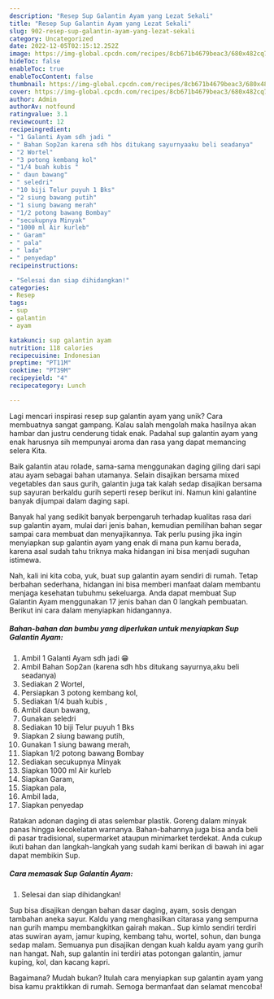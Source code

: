 ```yaml
---
description: "Resep Sup Galantin Ayam yang Lezat Sekali"
title: "Resep Sup Galantin Ayam yang Lezat Sekali"
slug: 902-resep-sup-galantin-ayam-yang-lezat-sekali
category: Uncategorized
date: 2022-12-05T02:15:12.252Z
image: https://img-global.cpcdn.com/recipes/8cb671b4679beac3/680x482cq70/sup-galantin-ayam-foto-resep-utama.jpg
hideToc: false
enableToc: true
enableTocContent: false
thumbnail: https://img-global.cpcdn.com/recipes/8cb671b4679beac3/680x482cq70/sup-galantin-ayam-foto-resep-utama.jpg
cover: https://img-global.cpcdn.com/recipes/8cb671b4679beac3/680x482cq70/sup-galantin-ayam-foto-resep-utama.jpg
author: Admin
authorAv: notfound
ratingvalue: 3.1
reviewcount: 12
recipeingredient:
- "1 Galanti Ayam sdh jadi "
- " Bahan Sop2an karena sdh hbs ditukang sayurnyaaku beli seadanya"
- "2 Wortel"
- "3 potong kembang kol"
- "1/4 buah kubis "
- " daun bawang"
- " seledri"
- "10 biji Telur puyuh 1 Bks"
- "2 siung bawang putih"
- "1 siung bawang merah"
- "1/2 potong bawang Bombay"
- "secukupnya Minyak"
- "1000 ml Air kurleb"
- " Garam"
- " pala"
- " lada"
- " penyedap"
recipeinstructions:

- "Selesai dan siap dihidangkan!"
categories:
- Resep
tags:
- sup
- galantin
- ayam

katakunci: sup galantin ayam 
nutrition: 118 calories
recipecuisine: Indonesian
preptime: "PT11M"
cooktime: "PT39M"
recipeyield: "4"
recipecategory: Lunch

---
```





Lagi mencari inspirasi resep sup galantin ayam yang unik? Cara membuatnya sangat gampang. Kalau salah mengolah maka hasilnya akan hambar dan justru cenderung tidak enak. Padahal sup galantin ayam yang enak harusnya sih mempunyai aroma dan rasa yang dapat memancing selera Kita.





Baik galantin atau rolade, sama-sama menggunakan daging giling dari sapi atau ayam sebagai bahan utamanya. Selain disajikan bersama mixed vegetables dan saus gurih, galantin juga tak kalah sedap disajikan bersama sup sayuran berkaldu gurih seperti resep berikut ini. Namun kini galantine banyak dijumpai dalam daging sapi.

Banyak hal yang sedikit banyak berpengaruh terhadap kualitas rasa dari sup galantin ayam, mulai dari jenis bahan, kemudian pemilihan bahan segar sampai cara membuat dan menyajikannya. Tak perlu pusing jika ingin menyiapkan sup galantin ayam yang enak di mana pun kamu berada, karena asal sudah tahu triknya maka hidangan ini bisa menjadi suguhan istimewa.






Nah, kali ini kita coba, yuk, buat sup galantin ayam sendiri di rumah. Tetap berbahan sederhana, hidangan ini bisa memberi manfaat dalam membantu menjaga kesehatan tubuhmu sekeluarga. Anda dapat membuat Sup Galantin Ayam menggunakan 17 jenis bahan dan 0 langkah pembuatan. Berikut ini cara dalam menyiapkan hidangannya.

<!--inarticleads1-->

##### Bahan-bahan dan bumbu yang diperlukan untuk menyiapkan Sup Galantin Ayam:

1. Ambil 1 Galanti Ayam sdh jadi 😁
1. Ambil  Bahan Sop2an (karena sdh hbs ditukang sayurnya,aku beli seadanya)
1. Sediakan 2 Wortel,
1. Persiapkan 3 potong kembang kol,
1. Sediakan 1/4 buah kubis ,
1. Ambil  daun bawang,
1. Gunakan  seledri
1. Sediakan 10 biji Telur puyuh 1 Bks
1. Siapkan 2 siung bawang putih,
1. Gunakan 1 siung bawang merah,
1. Siapkan 1/2 potong bawang Bombay
1. Sediakan secukupnya Minyak
1. Siapkan 1000 ml Air kurleb
1. Siapkan  Garam,
1. Siapkan  pala,
1. Ambil  lada,
1. Siapkan  penyedap


Ratakan adonan daging di atas selembar plastik. Goreng dalam minyak panas hingga kecokelatan warnanya. Bahan-bahannya juga bisa anda beli di pasar tradisional, supermarket ataupun minimarket terdekat. Anda cukup ikuti bahan dan langkah-langkah yang sudah kami berikan di bawah ini agar dapat membikin Sup. 

<!--inarticleads2-->

##### Cara memasak Sup Galantin Ayam:


1. Selesai dan siap dihidangkan!

Sup bisa disajikan dengan bahan dasar daging, ayam, sosis dengan tambahan aneka sayur. Kaldu yang menghasilkan citarasa yang sempurna nan gurih mampu membangkitkan gairah makan.. Sup kimlo sendiri terdiri atas suwiran ayam, jamur kuping, kembang tahu, wortel, sohun, dan bunga sedap malam. Semuanya pun disajikan dengan kuah kaldu ayam yang gurih nan hangat. Nah, sup galantin ini terdiri atas potongan galantin, jamur kuping, kol, dan kacang kapri. 

Bagaimana? Mudah bukan? Itulah cara menyiapkan sup galantin ayam yang bisa kamu praktikkan di rumah. Semoga bermanfaat dan selamat mencoba!
